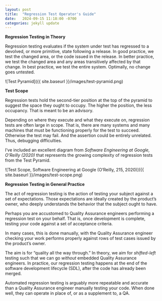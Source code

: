 ```yaml
---
layout: post
title:  "Regression Test Operator's Guide"
date:   2024-09-15 11:18:00 -0700
categories: jekyll update
---
```


**Regression Testing in Theory**

Regression testing evaluates if the system under test has regressed to a devolved, or more primitive, state following a release.
In good practice, we test the changed area, or the code issued in the release.
In better practice, we test the changed area and any areas transitively affected by that change.
In best practice, we test the entire system. Optimally, no change goes untested.

![Test Pyramid]({{ site.baseurl }}/images/test-pyramid.png)

**Test Scope**

Regression tests hold the second-tier position at the top of the pyramid to suggest the space they ought to occupy. The higher the position, the less occupancy. That is meant to be an advisory.

Depending on where they execute and what they execute on, regression tests are often large in scope. That is, there are many systems and many machines that must be functioning properly for the test to succeed. Otherwise the test may fail. And the assertion could be entirely unrelated. Thus, debugging difficulties.

I’ve included an excellent diagram from _Software Engineering at Google, O'Reilly (2020)_ that represents the growing complexity of regression tests from the Test Pyramid.

![Test Scope, Software Engineering at Google (O’Reilly, 215, 2020)]({{ site.baseurl }}/images/test-scope.png)

**Regression Testing in General Practice**

The act of regression testing is the action of testing your subject against a set of expectations. Those expectations are ideally created by the product’s owner, who deeply understands the behavior that the subject ought to have.

Perhaps you are accustomed to Quality Assurance engineers performing a regression test on your behalf. That is, once development is complete, testing your code against a set of acceptance criteria.

In many cases, this is done manually, with the Quality Assurance engineer checking your work performs properly against rows of test cases issued by the product’s owner.

The aim is for “quality all the way through.” In theory, we aim for _shifted-left_ testing such that we can go _without_ embedded Quality Assurance engineers. In practice, our regression testing happens at the end of the software development lifecycle (SDL), after the code has already been merged.

Automated regression testing is arguably more repeatable and accurate than a Quality Assurance engineer manually testing your code.
When done well, they can operate in place of, or as a supplement to, a QA.